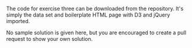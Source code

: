 The code for exercise three can be downloaded from the repository. It's simply the data set and boilerplate HTML page with D3 and jQuery imported.

No sample solution is given here, but you are encouraged to create a pull request to show your own solution.
